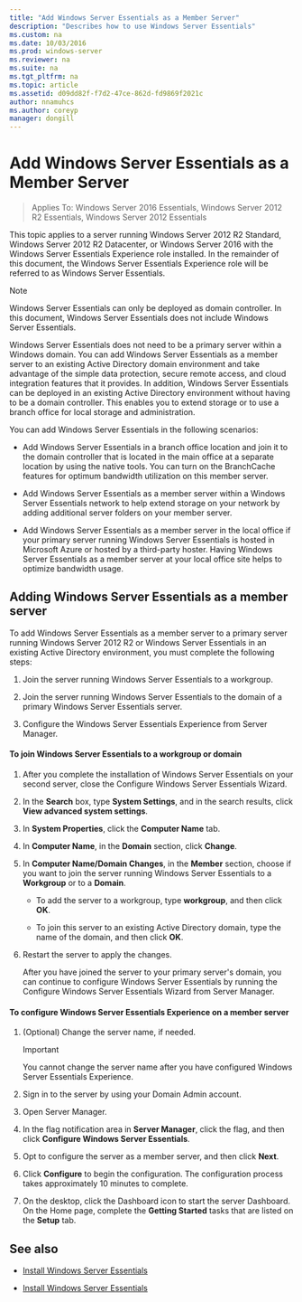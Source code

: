 ```yaml
---
title: "Add Windows Server Essentials as a Member Server"
description: "Describes how to use Windows Server Essentials"
ms.custom: na
ms.date: 10/03/2016
ms.prod: windows-server
ms.reviewer: na
ms.suite: na
ms.tgt_pltfrm: na
ms.topic: article
ms.assetid: d09dd82f-f7d2-47ce-862d-fd9869f2021c
author: nnamuhcs
ms.author: coreyp
manager: dongill
---
```


# Add Windows Server Essentials as a Member Server

>Applies To: Windows Server 2016 Essentials, Windows Server 2012 R2 Essentials, Windows Server 2012 Essentials

This topic applies to a server running Windows Server 2012 R2 Standard, Windows Server 2012 R2 Datacenter, or Windows Server 2016 with the Windows Server Essentials Experience role installed. In the remainder of this document, the Windows Server Essentials Experience role will be referred to as Windows Server Essentials.  
  
> [!NOTE]
>   Windows Server Essentials can only be deployed as domain controller. In this document, Windows Server Essentials does not include  Windows Server Essentials.  
  
 Windows Server Essentials does not need to be a primary server within a Windows domain. You can add Windows Server Essentials as a member server to an existing Active Directory domain environment and take advantage of the simple data protection, secure remote access, and cloud integration features that it provides. In addition, Windows Server Essentials can be deployed in an existing Active Directory environment without having to be a domain controller. This enables you to extend storage or to use a branch office for local storage and administration.  
  
 You can add Windows Server Essentials in the following scenarios:  
  
-   Add Windows Server Essentials in a branch office location and join it to the domain controller that is located in the main office at a separate location by using the native tools. You can turn on the BranchCache features for optimum bandwidth utilization on this member server.  
  
-   Add Windows Server Essentials as a member server within a  Windows Server Essentials network to help extend storage on your network by adding additional server folders on your member server.  
  
-   Add Windows Server Essentials as a member server in the local office if your primary server running  Windows Server Essentials is hosted in  Microsoft Azure or hosted by a third-party hoster. Having Windows Server Essentials as a member server at your local office site helps to optimize bandwidth usage.  
  
## Adding Windows Server Essentials as a member server  
 To add Windows Server Essentials as a member server to a primary server running  Windows Server 2012 R2 or  Windows Server Essentials in an existing Active Directory environment, you must complete the following steps:  
  
1.  Join the server running Windows Server Essentials to a workgroup.  
  
2.  Join the server running Windows Server Essentials to the domain of a primary  Windows Server Essentials server.  
  
3.  Configure the  Windows Server Essentials Experience from Server Manager.  
  
#### To join Windows Server Essentials to a workgroup or domain  
  
1. After you complete the installation of Windows Server Essentials on your second server, close the Configure Windows Server Essentials Wizard.  
  
2. In the **Search** box, type **System Settings**, and in the search results, click **View advanced system settings**.  
  
3. In **System Properties**, click the **Computer Name** tab.  
  
4. In **Computer Name**, in the **Domain** section, click **Change**.  
  
5. In **Computer Name/Domain Changes**, in the **Member** section, choose if you want to join the server running  Windows Server Essentials to a **Workgroup** or to a **Domain**.  
  
   -   To add the server to a workgroup, type **workgroup**, and then click **OK**.  
  
   -   To join this server to an existing Active Directory domain, type the name of the domain, and then click **OK**.  
  
6. Restart the server to apply the changes.  
  
   After you have joined the server to your primary server's domain, you can continue to configure Windows Server Essentials by running the Configure Windows Server Essentials Wizard from Server Manager.  
  
#### To configure Windows Server Essentials Experience on a member server  
  
1.  (Optional) Change the server name, if needed.  
  
    > [!IMPORTANT]
    >  You cannot change the server name after you have configured  Windows Server Essentials Experience.  
  
2.  Sign in to the server by using your Domain Admin account.  
  
3.  Open Server Manager.  
  
4.  In the flag notification area in **Server Manager**, click the flag, and then click **Configure Windows Server Essentials**.  
  
5.  Opt to configure the server as a member server, and then click **Next**.  
  
6.  Click **Configure** to begin the configuration. The configuration process takes approximately 10 minutes to complete.  
  
7.  On the desktop, click the Dashboard icon to start the server Dashboard. On the Home page, complete the **Getting Started** tasks that are listed on the **Setup** tab.  
  
## See also  
  

-   [Install Windows Server Essentials](Install-Windows-Server-Essentials.md)

-   [Install Windows Server Essentials](../install/Install-Windows-Server-Essentials.md)

